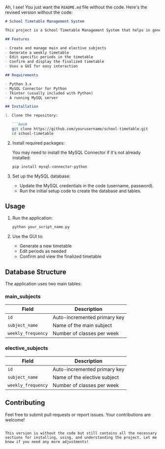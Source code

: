 Ah, I see! You just want the `README.md` file without the code. Here's the revised version without the code:

```markdown
# School Timetable Management System

This project is a School Timetable Management System that helps in generating and managing weekly school timetables. It uses a MySQL database to store subject data and a Tkinter GUI for user interaction.

## Features

- Create and manage main and elective subjects
- Generate a weekly timetable
- Edit specific periods in the timetable
- Confirm and display the finalized timetable
- Uses a GUI for easy interaction

## Requirements

- Python 3.x
- MySQL Connector for Python
- Tkinter (usually included with Python)
- A running MySQL server

## Installation

1. Clone the repository:

   ```bash
   git clone https://github.com/yourusername/school-timetable.git
   cd school-timetable
   ```

2. Install required packages:

   You may need to install the MySQL Connector if it's not already installed:

   ```bash
   pip install mysql-connector-python
   ```

3. Set up the MySQL database:

   - Update the MySQL credentials in the code (username, password).
   - Run the initial setup code to create the database and tables.

## Usage

1. Run the application:

   ```bash
   python your_script_name.py
   ```

2. Use the GUI to:
   - Generate a new timetable
   - Edit periods as needed
   - Confirm and view the finalized timetable

## Database Structure

The application uses two main tables:

### main_subjects

| Field            | Description                        |
|------------------|------------------------------------|
| `id`             | Auto-incremented primary key       |
| `subject_name`   | Name of the main subject           |
| `weekly_frequency` | Number of classes per week        |

### elective_subjects

| Field            | Description                        |
|------------------|------------------------------------|
| `id`             | Auto-incremented primary key       |
| `subject_name`   | Name of the elective subject       |
| `weekly_frequency` | Number of classes per week        |

## Contributing

Feel free to submit pull requests or report issues. Your contributions are welcome!
```

This version is without the code but still contains all the necessary sections for installing, using, and understanding the project. Let me know if you need any more adjustments!
